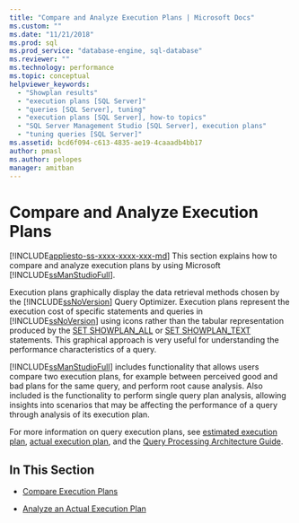 ```yaml
---
title: "Compare and Analyze Execution Plans | Microsoft Docs"
ms.custom: ""
ms.date: "11/21/2018"
ms.prod: sql
ms.prod_service: "database-engine, sql-database"
ms.reviewer: ""
ms.technology: performance
ms.topic: conceptual
helpviewer_keywords: 
  - "Showplan results"
  - "execution plans [SQL Server]"
  - "queries [SQL Server], tuning"
  - "execution plans [SQL Server], how-to topics"
  - "SQL Server Management Studio [SQL Server], execution plans"
  - "tuning queries [SQL Server]"
ms.assetid: bcd6f094-c613-4835-ae19-4caaadb4bb17
author: pmasl
ms.author: pelopes
manager: amitban
---
```

# Compare and Analyze Execution Plans
[!INCLUDE[appliesto-ss-xxxx-xxxx-xxx-md](../../includes/appliesto-ss-xxxx-xxxx-xxx-md.md)]
This section explains how to compare and analyze execution plans by using Microsoft [!INCLUDE[ssManStudioFull](../../includes/ssmanstudiofull-md.md)].  
  
Execution plans graphically display the data retrieval methods chosen by the [!INCLUDE[ssNoVersion](../../includes/ssnoversion-md.md)] Query Optimizer. Execution plans represent the execution cost of specific statements and queries in [!INCLUDE[ssNoVersion](../../includes/ssnoversion-md.md)] using icons rather than the tabular representation produced by the [SET SHOWPLAN_ALL](../../t-sql/statements/set-showplan-all-transact-sql.md) or [SET SHOWPLAN_TEXT](../../t-sql/statements/set-showplan-text-transact-sql.md) statements. This graphical approach is very useful for understanding the performance characteristics of a query. 

[!INCLUDE[ssManStudioFull](../../includes/ssmanstudiofull-md.md)] includes functionality that allows users compare two execution plans, for example between perceived good and bad plans for the same query, and perform root cause analysis. Also included is the functionality to perform single query plan analysis, allowing insights into scenarios that may be affecting the performance of a query through analysis of its execution plan.

For more information on query execution plans, see [estimated execution plan](../../relational-databases/performance/display-the-estimated-execution-plan.md), [actual execution plan](../../relational-databases/performance/display-an-actual-execution-plan.md), and the [Query Processing Architecture Guide](../../relational-databases/query-processing-architecture-guide.md).
  
## In This Section  
  
-   [Compare Execution Plans](../../relational-databases/performance/display-the-estimated-execution-plan.md)  
  
-   [Analyze an Actual Execution Plan](../../relational-databases/performance/display-an-actual-execution-plan.md)  
  
  

